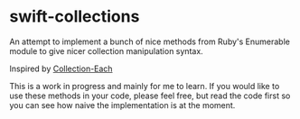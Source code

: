 swift-collections
=================

An attempt to implement a bunch of nice methods from Ruby's Enumerable module to give nicer collection manipulation syntax. 

Inspired by [Collection-Each](https://github.com/oarrabi/Collection-Each)

This is a work in progress and mainly for me to learn. If you would like to use these methods in your code, please feel free, but read the code first so you can see how naive the implementation is at the moment.
